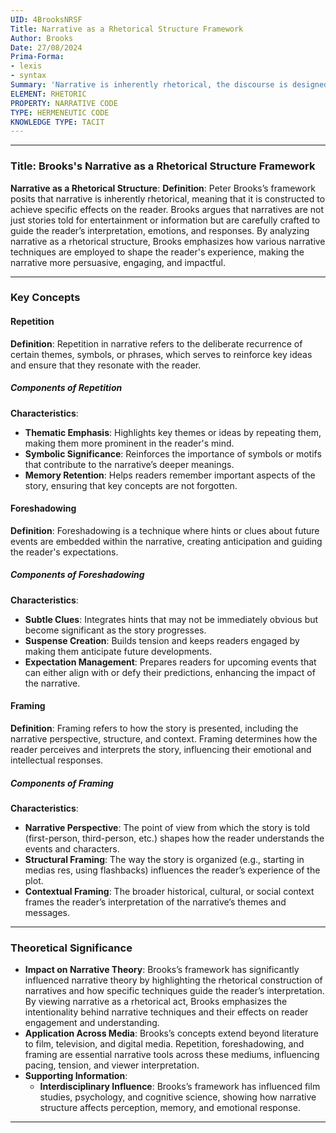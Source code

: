 ```yaml
---
UID: 4BrooksNRSF
Title: Narrative as a Rhetorical Structure Framework
Author: Brooks
Date: 27/08/2024
Prima-Forma:
- lexis
- syntax
Summary: 'Narrative is inherently rhetorical, the discourse is designed to produce specific effects on the reader: repetition, foreshadowing, framing. '
ELEMENT: RHETORIC
PROPERTY: NARRATIVE CODE
TYPE: HERMENEUTIC CODE
KNOWLEDGE TYPE: TACIT
---
```

---

### Title: **Brooks's Narrative as a Rhetorical Structure Framework**

**Narrative as a Rhetorical Structure**:
   **Definition**: Peter Brooks’s framework posits that narrative is inherently rhetorical, meaning that it is constructed to achieve specific effects on the reader. Brooks argues that narratives are not just stories told for entertainment or information but are carefully crafted to guide the reader’s interpretation, emotions, and responses. By analyzing narrative as a rhetorical structure, Brooks emphasizes how various narrative techniques are employed to shape the reader's experience, making the narrative more persuasive, engaging, and impactful.

---

### **Key Concepts**


#### **Repetition**

**Definition**:
   Repetition in narrative refers to the deliberate recurrence of certain themes, symbols, or phrases, which serves to reinforce key ideas and ensure that they resonate with the reader.

##### **Components of Repetition**

**Characteristics**:
   - **Thematic Emphasis**: Highlights key themes or ideas by repeating them, making them more prominent in the reader's mind.
   - **Symbolic Significance**: Reinforces the importance of symbols or motifs that contribute to the narrative’s deeper meanings.
   - **Memory Retention**: Helps readers remember important aspects of the story, ensuring that key concepts are not forgotten.


#### **Foreshadowing**

**Definition**:
   Foreshadowing is a technique where hints or clues about future events are embedded within the narrative, creating anticipation and guiding the reader's expectations.

##### **Components of Foreshadowing**


**Characteristics**:
   - **Subtle Clues**: Integrates hints that may not be immediately obvious but become significant as the story progresses.
   - **Suspense Creation**: Builds tension and keeps readers engaged by making them anticipate future developments.
   - **Expectation Management**: Prepares readers for upcoming events that can either align with or defy their predictions, enhancing the impact of the narrative.


#### **Framing**

**Definition**:
   Framing refers to how the story is presented, including the narrative perspective, structure, and context. Framing determines how the reader perceives and interprets the story, influencing their emotional and intellectual responses.

##### **Components of Framing**

**Characteristics**:
   - **Narrative Perspective**: The point of view from which the story is told (first-person, third-person, etc.) shapes how the reader understands the events and characters.
   - **Structural Framing**: The way the story is organized (e.g., starting in medias res, using flashbacks) influences the reader’s experience of the plot.
   - **Contextual Framing**: The broader historical, cultural, or social context frames the reader’s interpretation of the narrative’s themes and messages.

---

### **Theoretical Significance**

- **Impact on Narrative Theory**: Brooks’s framework has significantly influenced narrative theory by highlighting the rhetorical construction of narratives and how specific techniques guide the reader’s interpretation. By viewing narrative as a rhetorical act, Brooks emphasizes the intentionality behind narrative techniques and their effects on reader engagement and understanding.
- **Application Across Media**: Brooks’s concepts extend beyond literature to film, television, and digital media. Repetition, foreshadowing, and framing are essential narrative tools across these mediums, influencing pacing, tension, and viewer interpretation.
- **Supporting Information**:
   - **Interdisciplinary Influence**: Brooks’s framework has influenced film studies, psychology, and cognitive science, showing how narrative structure affects perception, memory, and emotional response.

---

